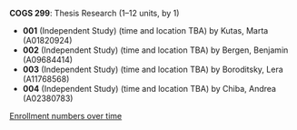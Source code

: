 **COGS 299**: Thesis Research (1–12 units, by 1)

- **001** (Independent Study) (time and location TBA) by Kutas, Marta (A01820924)
- **002** (Independent Study) (time and location TBA) by Bergen, Benjamin (A09684414)
- **003** (Independent Study) (time and location TBA) by Boroditsky, Lera (A11768568)
- **004** (Independent Study) (time and location TBA) by Chiba, Andrea (A02380783)

[Enrollment numbers over time](./COGS299.tsv)

